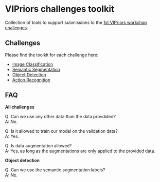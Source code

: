 # VIPriors challenges toolkit
Collection of tools to support submissions to the [1st VIPriors workshop challenges](https://vipriors.github.io/challenges/).

## Challenges

Please find the toolkit for each challenge here:

- [Image Classification](image-classification/)
- [Semantic Segmentation](semantic-segmentation/)
- [Object Detection](object-detection/)
- [Action Recognition](action-recognition/)

## FAQ

**All challenges**

Q: Can we use any other data than the data provdided?<br />
A: No.

Q: Is it allowed to train our model on the validation data?<br />
A: Yes.

Q: Is data augmentation allowed?<br />
A: Yes, as long as the augmentations are only applied to the provided data.

**Object detection**

Q: Can we use the semantic segmentation labels?<br />
A: No.
